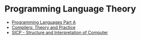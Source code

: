 # Programming Language Theory

- [Programming Languages Part A](https://github.com/leandrotk/programming-languages-design/tree/master/programming-languages-part-a)
- [Compilers: Theory and Practice](https://github.com/leandrotk/programming-language-theory/tree/master/compilers-theory-and-practice)
- [SICP - Structure and Interpretation of Computer](https://github.com/leandrotk/programming-language-theory/tree/master/sicp)

